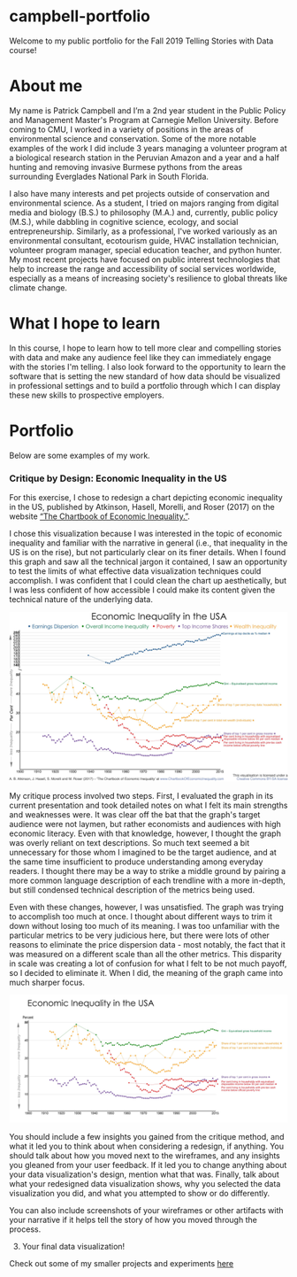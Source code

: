 # campbell-portfolio
Welcome to my public portfolio for the Fall 2019 Telling Stories with Data course! 

# About me
My name is Patrick Campbell and I’m a 2nd year student in the Public Policy and Management Master's Program at Carnegie Mellon University. Before coming to CMU, I worked in a variety of positions in the areas of environmental science and conservation. Some of the more notable examples of the work I did include 3 years managing a volunteer program at a biological research station in the Peruvian Amazon and a year and a half hunting and removing invasive Burmese pythons from the areas surrounding Everglades National Park in South Florida. 

I also have many interests and pet projects outside of conservation and environmental science. As a student, I tried on majors ranging from digital media and biology (B.S.) to philosophy (M.A.) and, currently, public policy (M.S.), while dabbling in cognitive science, ecology, and social entrepreneurship. Similarly, as a professional, I've worked variously as an environmental consultant, ecotourism guide, HVAC installation technician, volunteer program manager, special education teacher, and python hunter. My most recent projects have focused on public interest technologies that help to increase the range and accessibility of social services worldwide, especially as a means of increasing society's resilience to global threats like climate change. 

# What I hope to learn
In this course, I hope to learn how to tell more clear and compelling stories with data and make any audience feel like they can immediately engage with the stories I'm telling. I also look forward to the opportunity to learn the software that is setting the new standard of how data should be visualized in professional settings and to build a portfolio through which I can display these new skills to prospective employers. 

# Portfolio
Below are some examples of my work.

### Critique by Design: Economic Inequality in the US
For this exercise, I chose to redesign a chart depicting economic inequality in the US, published by Atkinson, Hasell, Morelli, and Roser (2017) on the website [“The Chartbook of Economic Inequality.”](https://www.chartbookofeconomicinequality.com/inequality-by-country/usa/).

I chose this visualization because I was interested in the topic of economic inequality and familiar with the narrative in general (i.e., that inequality in the US is on the rise), but not particularly clear on its finer details. When I found this graph and saw all the technical jargon it contained, I saw an opportunity to test the limits of what effective data visualization techniques could accomplish. I was confident that I could clean the chart up aesthetically, but I was less confident of how accessible I could make its content given the technical nature of the underlying data.

![Inequality in the US_1.jpg](https://github.com/jaxgoodlabs/campbell-portfolio/blob/master/Inequality%20in%20the%20US_1.jpg) 

My critique process involved two steps. First, I evaluated the graph in its current presentation and took detailed notes on what I felt its main strengths and weaknesses were. It was clear off the bat that the graph's target audience were not laymen, but rather economists and audiences with high economic literacy. Even with that knowledge, however, I thought the graph was overly reliant on text descriptions. So much text seemed a bit unnecessary for those whom I imagined to be the target audience, and at the same time insufficient to produce understanding among everyday readers. I thought there may be a way to strike a middle ground by pairing a more common language description of each trendline with a more in-depth, but still condensed technical description of the metrics being used. 

Even with these changes, however, I was unsatisfied. The graph was trying to accomplish too much at once. I thought about different ways to trim it down without losing too much of its meaning. I was too unfamiliar with the particular metrics to be very judicious here, but there were lots of other reasons to eliminate the price dispersion data - most notably, the fact that it was measured on a different scale than all the other metrics. This disparity in scale was creating a lot of confusion for what I felt to be not much payoff, so I decided to eliminate it. When I did, the meaning of the graph came into much sharper focus. 

![Inequality in the US_4.jpg](https://github.com/jaxgoodlabs/campbell-portfolio/blob/master/Inequality%20in%20the%20US_4.jpg)

You should include a few insights you gained from the critique method, and what it led you to think about when considering a redesign, if anything.  You should talk about how you moved next to the wireframes, and any insights you gleaned from your user feedback.  If it led you to change anything about your data visualization's design, mention what that was.  Finally, talk about what your redesigned data visualization shows, why you selected the data visualization you did, and what you attempted to show or do differently. 

You can also include screenshots of your wireframes or other artifacts with your narrative if it helps tell the story of how you moved through the process. 

3.  Your final data visualization!

Check out some of my smaller projects and experiments [here](/dataviz2.md)
